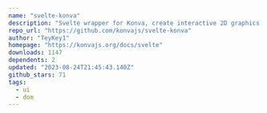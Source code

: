 ```yaml
---
name: "svelte-konva"
description: "Svelte wrapper for Konva, create interactive 2D graphics."
repo_url: "https://github.com/konvajs/svelte-konva"
author: "TeyKey1"
homepage: "https://konvajs.org/docs/svelte"
downloads: 1147
dependents: 2
updated: "2023-08-24T21:45:43.140Z"
github_stars: 71
tags: 
  - ui
  - dom
---
```

